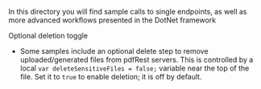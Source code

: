 In this directory you will find sample calls to single endpoints, as well
as more advanced workflows presented in the DotNet framework

Optional deletion toggle
- Some samples include an optional delete step to remove uploaded/generated files from pdfRest servers. This is controlled by a local `var deleteSensitiveFiles = false;` variable near the top of the file. Set it to `true` to enable deletion; it is off by default.
